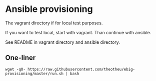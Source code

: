 
# Ansible provisioning

The vagrant directory if for local test purposes.

If you want to test local, start with vagrant. Than continue with ansible.

See README in vagrant directory and ansible directory.

## One-liner
`wget -qO- https://raw.githubusercontent.com/theotheu/ebig-provisioning/master/run.sh | bash`